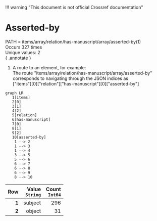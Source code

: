 !!! warning "This document is not official Crossref documentation"
# Asserted-by
PATH = items/array/relation/has-manuscript/array/asserted-by(1)  
Occurs 327 times  
Unique values: 2  
{ .annotate }

1. A route to an element, for example:  
   The route "items/array/relation/has-manuscript/array/asserted-by" corresponds to navigating through the JSON indices as  
   ["items"][0]["relation"]["has-manuscript"][0]["asserted-by"]  

```mermaid
graph LR
   1[items]
   2[0]
   3[1]
   4[2]
   5[relation]
   6[has-manuscript]
   7[0]
   8[1]
   9[2]
   10[asserted-by]
    1 --> 2
    1 --> 3
    1 --> 4
    3 --> 5
    5 --> 6
    6 --> 7
    6 --> 8
    6 --> 9
    8 --> 10
```

| **Row** | **Value**<br>`String` | **Count**<br>`Int64` |
|--------:|----------------------:|---------------------:|
| **1**   | subject               | 296                  |
| **2**   | object                | 31                   |

